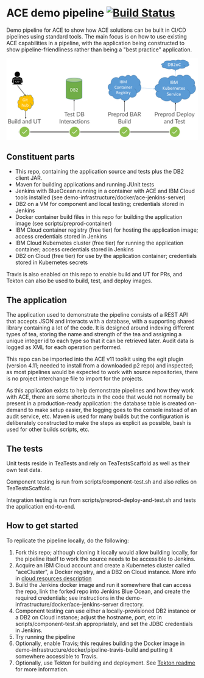 # ACE demo pipeline [![Build Status](https://travis.ibm.com/TDOLBY/ace-pipeline-demo-21-02.svg?token=xVXapEHRzgxy81sq3YrV&branch=master)](https://travis.ibm.com/TDOLBY/ace-pipeline-demo-21-02)

Demo pipeline for ACE to show how ACE solutions can be built in CI/CD pipelines using standard tools. The main focus is on how to use existing ACE
capabilities in a pipeline, with the application being constructed to show pipeline-friendliness rather than being a "best practice" application.


![Pipeline overview](demo-slide-picture.png)

## Constituent parts

- This repo, containing the application source and tests plus the DB2 client JAR.
- Maven for building applications and running JUnit tests
- Jenkins with BlueOcean running in a container with ACE and IBM Cloud tools installed (see demo-infrastructure/docker/ace-jenkins-server)
- DB2 on a VM for component and local testing; credentials stored in Jenkins
- Docker container build files in this repo for building the application image (see scripts/preprod-container)
- IBM Cloud container registry (free tier) for hosting the application image; access credentials stored in Jenkins
- IBM Cloud Kubernetes cluster (free tier) for running the application container; access credentials stored in Jenkins
- DB2 on Cloud (free tier) for use by the application container; credentials stored in Kubernetes secrets

 Travis is also enabled on this repo to enable build and UT for PRs, and Tekton can also be used to build, test, and deploy images.

## The application

The application used to demonstrate the pipeline consists of a REST API that accepts JSON and interacts with a database, with a supporting shared library containing a lot of the code. It is designed around indexing different types of tea, storing the name and strength of the tea and assigning a unique integer id to each type so that it can be retrieved later. Audit data is logged as XML for each operation performed.

This repo can be imported into the ACE v11 toolkit using the egit plugin (version 4.11; needed to install from a downloaded p2 repo) and inspected; as most pipelines would be expected to work with source repositories, there is no project interchange file to import for the projects.

As this application exists to help demonstrate pipelines and how they work with ACE, there are some shortcuts in the code that would not normally be present in a production-ready application: the database table is created on-demand to make setup easier, the logging goes to the console instead of an audit service, etc. Maven is used for many builds but the configuration is deliberately constructed to make the steps as explicit as possible, bash is used for other builds scripts, etc.

## The tests

Unit tests reside in TeaTests and rely on TeaTestsScaffold as well as their own test data.

Component testing is run from scripts/component-test.sh and also relies on TeaTestsScaffold.

Integration testing is run from scripts/preprod-deploy-and-test.sh and tests the application end-to-end.

## How to get started

To replicate the pipeline locally, do the following:

1) Fork this repo; although cloning it locally would allow building locally, for the pipeline itself to work the source needs to be accessible to Jenkins.
2) Acquire an IBM Cloud account and create a Kubernetes cluster called "aceCluster", a Docker registry, and a DB2 on Cloud instance. More info in [cloud resources description](cloud-resources.md)
3) Build the Jenkins docker image and run it somewhere that can access the repo, link the forked repo into Jenkins Blue Ocean, and create the required credentials; see instructions in the demo-infrastructure/docker/ace-jenkins-server directory. 
4) Component testing can use either a locally-provisioned DB2 instance or a DB2 on Cloud instance; adjust the hostname, port, etc in scripts/component-test.sh appropriately, and set the JDBC credentials in Jenkins.
5) Try running the pipeline
6) Optionally, enable Travis; this requires building the Docker image in demo-infrastructure/docker/pipeline-travis-build and putting it somewhere accessible to Travis.
7) Optionally, use Tekton for building and deployment. See [Tekton readme](tekton/README.md) for more information.

